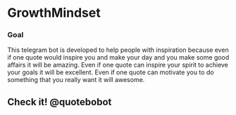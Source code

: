 # GrowthMindset

### Goal

This telegram bot is developed to help people with inspiration because even if one quote would inspire you and make your day
and you make some good affairs
it will be amazing. Even if one quote can inspire your spirit to
achieve your goals it will be excellent. Even if one quote can motivate you to do something
that you really want it will awesome.

## Check it! @quotebobot
